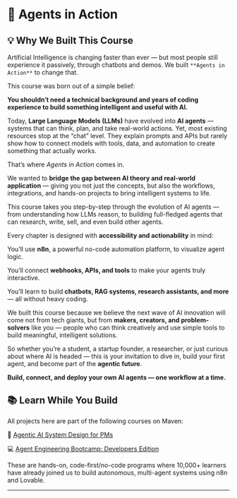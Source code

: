 # 🤖 Agents in Action
## 💡 Why We Built This Course

Artificial Intelligence is changing faster than ever — but most people still experience it passively, through chatbots and demos. We built `**Agents in Action**` to change that.

This course was born out of a simple belief:

**You shouldn’t need a technical background and years of coding experience to build something intelligent and useful with AI.**

Today, **Large Language Models (LLMs)** have evolved into **AI agents** — systems that can think, plan, and take real-world actions. Yet, most existing resources stop at the “chat” level. They explain prompts and APIs but rarely show how to connect models with tools, data, and automation to create something that actually works.

That’s where *Agents in Action* comes in.

We wanted to **bridge the gap between AI theory and real-world application** — giving you not just the concepts, but also the workflows, integrations, and hands-on projects to bring intelligent systems to life.

This course takes you step-by-step through the evolution of AI agents — from understanding how LLMs reason, to building full-fledged agents that can research, write, sell, and even build other agents.

Every chapter is designed with **accessibility and actionability** in mind:

You’ll use **n8n**, a powerful no-code automation platform, to visualize agent logic.

You’ll connect **webhooks, APIs, and tools** to make your agents truly interactive.

You’ll learn to build **chatbots, RAG systems, research assistants, and more** — all without heavy coding.

We built this course because we believe the next wave of AI innovation will come not from tech giants, but from **makers, creators, and problem-solvers** like you — people who can think creatively and use simple tools to build meaningful, intelligent solutions.

So whether you’re a student, a startup founder, a researcher, or just curious about where AI is headed — this is your invitation to dive in, build your first agent, and become part of the **agentic future**.

**Build, connect, and deploy your own AI agents — one workflow at a time.**

## 📚 Learn While You Build

All projects here are part of the following courses on Maven:

🤖 [Agentic AI System Design for PMs](https://maven.com/boring-bot/ml-system-design)

💻 [Agent Engineering Bootcamp: Developers Edition](https://maven.com/boring-bot/advanced-llm)

These are hands-on, code-first/no-code programs where 10,000+ learners have already joined us to build autonomous, multi-agent systems using n8n and Lovable.

---
